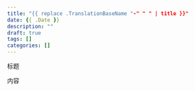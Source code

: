 ```yaml
---
title: "{{ replace .TranslationBaseName "-" " " | title }}"
date: {{ .Date }}
description: ""
draft: true
tags: []
categories: []
---
```


标题
<!--more-->
内容
